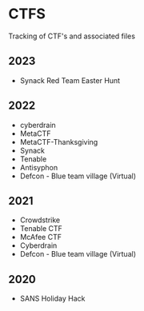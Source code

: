 # CTFS
Tracking of CTF's and associated files


## 2023
- Synack Red Team Easter Hunt

## 2022
- cyberdrain
- MetaCTF
- MetaCTF-Thanksgiving
- Synack
- Tenable
- Antisyphon
- Defcon - Blue team village (Virtual)

## 2021
- Crowdstrike
- Tenable CTF
- McAfee CTF
- Cyberdrain
- Defcon - Blue team village (Virtual)

## 2020
- SANS Holiday  Hack
